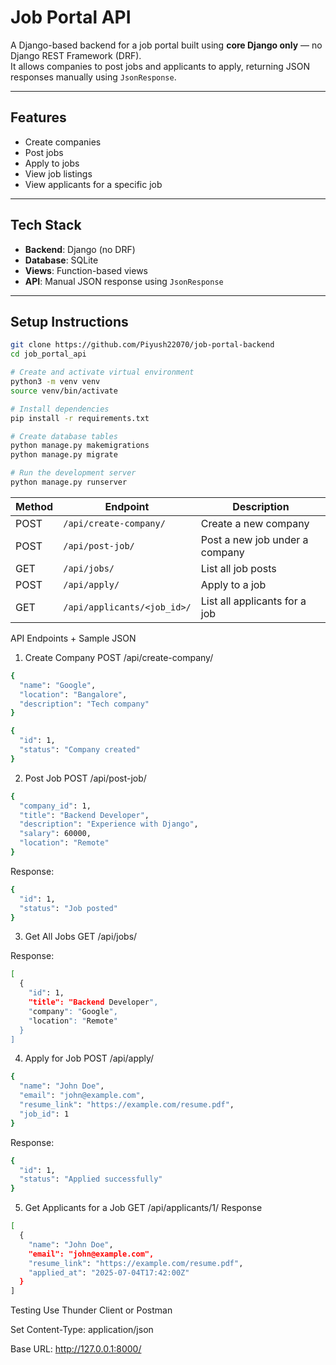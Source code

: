 # Job Portal API

A Django-based backend for a job portal built using **core Django only** — no Django REST Framework (DRF).  
It allows companies to post jobs and applicants to apply, returning JSON responses manually using `JsonResponse`.

---

##  Features

-  Create companies
-  Post jobs
-  Apply to jobs
-  View job listings
-  View applicants for a specific job

---

##  Tech Stack

- **Backend**: Django (no DRF)
- **Database**: SQLite
- **Views**: Function-based views
- **API**: Manual JSON response using `JsonResponse`

---

##  Setup Instructions

```bash
git clone https://github.com/Piyush22070/job-portal-backend
cd job_portal_api

# Create and activate virtual environment
python3 -m venv venv
source venv/bin/activate

# Install dependencies
pip install -r requirements.txt

# Create database tables
python manage.py makemigrations
python manage.py migrate

# Run the development server
python manage.py runserver

```

| Method | Endpoint                    | Description                    |
| ------ | --------------------------- | ------------------------------ |
| POST   | `/api/create-company/`      | Create a new company           |
| POST   | `/api/post-job/`            | Post a new job under a company |
| GET    | `/api/jobs/`                | List all job posts             |
| POST   | `/api/apply/`               | Apply to a job                 |
| GET    | `/api/applicants/<job_id>/` | List all applicants for a job  |


API Endpoints + Sample JSON
1. Create Company
POST /api/create-company/
```bash
{
  "name": "Google",
  "location": "Bangalore",
  "description": "Tech company"
}
```
```bash
{
  "id": 1,
  "status": "Company created"
}
```
2. Post Job
POST /api/post-job/
```bash
{
  "company_id": 1,
  "title": "Backend Developer",
  "description": "Experience with Django",
  "salary": 60000,
  "location": "Remote"
}
```
Response:
```bash
{
  "id": 1,
  "status": "Job posted"
}
```
3. Get All Jobs
GET /api/jobs/

Response:
```bash
[
  {
    "id": 1,
    "title": "Backend Developer",
    "company": "Google",
    "location": "Remote"
  }
]
```
4. Apply for Job
POST /api/apply/
```bash
{
  "name": "John Doe",
  "email": "john@example.com",
  "resume_link": "https://example.com/resume.pdf",
  "job_id": 1
}
```
Response:
```bash
{
  "id": 1,
  "status": "Applied successfully"
}
```
5. Get Applicants for a Job
GET /api/applicants/1/
Response
```bash
[
  {
    "name": "John Doe",
    "email": "john@example.com",
    "resume_link": "https://example.com/resume.pdf",
    "applied_at": "2025-07-04T17:42:00Z"
  }
]
```
Testing
Use Thunder Client or Postman

Set Content-Type: application/json

Base URL: http://127.0.0.1:8000/
